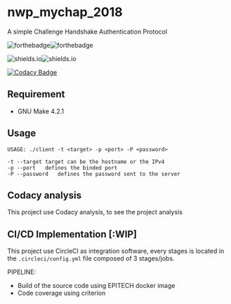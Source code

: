 # nwp_mychap_2018
A simple Challenge Handshake Authentication Protocol

![forthebadge](https://forthebadge.com/images/badges/built-with-grammas-recipe.svg)![forthebadge](https://forthebadge.com/images/badges/60-percent-of-the-time-works-every-time.svg)

![shields.io](https://img.shields.io/badge/docker-v18.06.1-blue.svg?style=for-the-badge)![shields.io](https://img.shields.io/badge/docker--compose-v1.22.0-blue.svg?style=for-the-badge)

[![Codacy Badge](https://api.codacy.com/project/badge/Grade/9d343dad0a334a0ba7f5cbbefc9adcdb)](https://www.codacy.com?utm_source=github.com&amp;utm_medium=referral&amp;utm_content=xNero321/OOP_arcade_2018&amp;utm_campaign=Badge_Grade)

## Requirement

- GNU Make 4.2.1

## Usage
	USAGE: ./client -t <target> -p <port> -P <password>

	-t --target	target can be the hostname or the IPv4
	-p --port	defines the binded port
	-P --password	defines the password sent to the server
## Codacy analysis

This project use Codacy analysis, to see the project analysis

## CI/CD Implementation [:WIP]

This project use CircleCI as integration software, every stages is located
in the `.circleci/config.yml` file composed of 3 stages/jobs.

PIPELINE:

- Build of the source code using EPITECH docker image
- Code coverage using criterion
